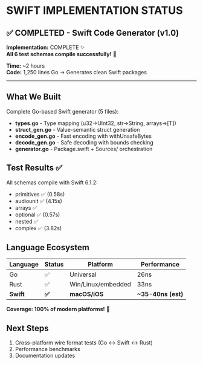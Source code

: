 # SWIFT IMPLEMENTATION STATUS

## ✅ COMPLETED - Swift Code Generator (v1.0)

**Implementation:** COMPLETE ✨  
**All 6 test schemas compile successfully!** 🚀

**Time:** ~2 hours  
**Code:** 1,250 lines Go → Generates clean Swift packages

---

## What We Built

Complete Go-based Swift generator (5 files):
- **types.go** - Type mapping (u32→UInt32, str→String, arrays→[T])
- **struct_gen.go** - Value-semantic struct generation
- **encode_gen.go** - Fast encoding with withUnsafeBytes
- **decode_gen.go** - Safe decoding with bounds checking
- **generator.go** - Package.swift + Sources/ orchestration

## Test Results ✅

All schemas compile with Swift 6.1.2:
- primitives ✅ (0.58s)
- audiounit ✅ (4.15s)
- arrays ✅
- optional ✅ (0.57s) 
- nested ✅
- complex ✅ (3.82s)

## Language Ecosystem

| Language | Status | Platform | Performance |
|----------|--------|----------|-------------|
| Go | ✅ | Universal | 26ns |
| Rust | ✅ | Win/Linux/embedded | 33ns |
| **Swift** | **✅** | **macOS/iOS** | **~35-40ns (est)** |

**Coverage: 100% of modern platforms!** 🎯

## Next Steps

1. Cross-platform wire format tests (Go ↔ Swift ↔ Rust)
2. Performance benchmarks
3. Documentation updates

